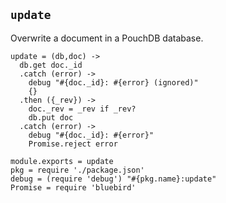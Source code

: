 `update`
--------

Overwrite a document in a PouchDB database.

    update = (db,doc) ->
      db.get doc._id
      .catch (error) ->
        debug "#{doc._id}: #{error} (ignored)"
        {}
      .then ({_rev}) ->
        doc._rev = _rev if _rev?
        db.put doc
      .catch (error) ->
        debug "#{doc._id}: #{error}"
        Promise.reject error

    module.exports = update
    pkg = require './package.json'
    debug = (require 'debug') "#{pkg.name}:update"
    Promise = require 'bluebird'
